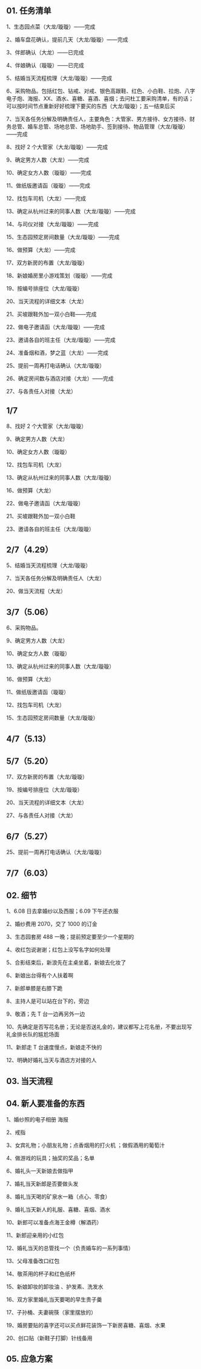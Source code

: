 ## 01. 任务清单

1、生态园点菜（大龙/璇璇）——完成

2、婚车盘花确认，提前几天（大龙/璇璇）——完成

3、伴郎确认（大龙）——已完成

4、伴娘确认（璇璇）——已完成

5、结婚当天流程梳理（大龙/璇璇）——完成

6、采购物品。包括红包、钻戒、对戒、银色高跟鞋、红色、小白鞋、拉炮、八字电子炮、海报、XX、酒水、喜糖、喜酒、喜烟；去问杜工要采购清单，有的话；可以按时间节点重新好好梳理下要买的东西（大龙/璇璇）；五一结束后买

7、当天各任务分解及明确责任人，主要角色：大管家、男方接待、女方接待、财务总管、婚车总管、场地总管、场地助手、签到接待、物品管理（大龙/璇璇）——完成

8、找好 2 个大管家（大龙/璇璇）——完成

9、确定男方人数（大龙）——完成

10、确定女方人数（璇璇）——完成

11、做纸版邀请函（璇璇）——完成

12、找包车司机（大龙）——完成

13、确定从杭州过来的同事人数（大龙/璇璇）——完成

14、与司仪对接（大龙/璇璇）——完成

15、生态园预定房间数量（大龙/璇璇）——完成

16、做预算（大龙）——完成

17、双方新房的布置（大龙/璇璇）

18、新娘婚房里小游戏策划（璇璇）——完成

19、按编号排座位（大龙/璇璇）

20、当天流程的详细文本（大龙）

21、买坡跟鞋外加一双小白鞋——完成

22、做电子邀请函（大龙/璇璇）——完成

23、邀请各自的班主任（大龙/璇璇）——完成

24、准备烟和酒，梦之蓝（大龙）——完成

25、提前一周再打电话确认（大龙/璇璇）

26、确定房间数与酒店对接（大龙）——完成

27、与各责任人对接（大龙）

## 1/7

8、找好 2 个大管家（大龙/璇璇）

9、确定男方人数（大龙）

10、确定女方人数（璇璇）

12、找包车司机（大龙）

13、确定从杭州过来的同事人数（大龙/璇璇）

16、做预算（大龙）

22、做电子邀请函（大龙/璇璇）

21、买坡跟鞋外加一双小白鞋

23、邀请各自的班主任（大龙/璇璇）

## 2/7（4.29）

5、结婚当天流程梳理（大龙/璇璇）

7、当天各任务分解及明确责任人（大龙）

20、做当天流程（大龙）

## 3/7（5.06）

6、采购物品。

9、确定男方人数（大龙）

10、确定女方人数（璇璇）

13、确定从杭州过来的同事人数（大龙/璇璇）

16、做预算（大龙）

11、做纸版邀请函（璇璇）

12、找包车司机（大龙）

15、生态园预定房间数量（大龙/璇璇）

## 4/7（5.13）

## 5/7（5.20）

17、双方新房的布置（大龙/璇璇）

19、按编号排座位（大龙/璇璇）

20、当天流程的详细文本（大龙）

27、与各责任人对接（大龙）

## 6/7（5.27）

25、提前一周再打电话确认（大龙/璇璇）

## 7/7（6.03）


## 02. 细节

1、6.08 日去拿婚纱以及西服；6.09 下午还衣服

2、婚纱费用 2070，交了 1000 的订金

3、生态园套房 488 一晚；提前预定要至少一个星期的

4、收红包说谢谢；红包上没写名字如何处理

5、合影结束后，新浪先在主桌坐着，新娘去化妆了

6、新娘出台得有个人扶着啊

7、新郎单膝是右膝下跪

8、主持人是可以站在台下的，旁边

9、敬酒；先 T 台一边再另外一边

10、先确定是否写花名册；无论是否送礼金的，建议都写上花名册，不要出现写礼金排长队的尴尬场面

11、新郎走 T 台速度慢点，新娘走不快的

12、明确好婚礼当天与酒店方对接的人

## 03. 当天流程


## 04. 新人要准备的东西
 
1、婚纱照的电子相册 海报
        
2、戒指
  
3、女宾礼物；小朋友礼物；点香烟用的打火机 ；做假酒用的葡萄汁
     
4、做游戏的玩具；抽奖的奖品；名单
       
6、婚礼头一天新娘去做指甲

7、婚礼当天新郎是否要做头发

8、婚礼当天喝的矿泉水一箱（点心、零食）

9、婚礼当天新人的礼服、喜糖、喜烟、酒水

10、新郎可以准备点海王金樽（解酒药）

11、新郎迎亲用的小红包

12、婚礼当天的总管找一个（负责婚车的一系列事情）

13、父母准备改口红包

14、敬茶用的杯子和红色纸杯

15、新娘卸妆的卸妆油 、护发素、洗发水

16、双方家里婚礼当天要喝的早生贵子羹

17、子孙桶、夫妻碗筷（家里摆放的）

19、婚房要贴的喜字还可以买点鲜花装饰一下新房喜糖、喜烟、水果 

20、创口贴（新鞋子打脚）针线备用

## 05. 应急方案


